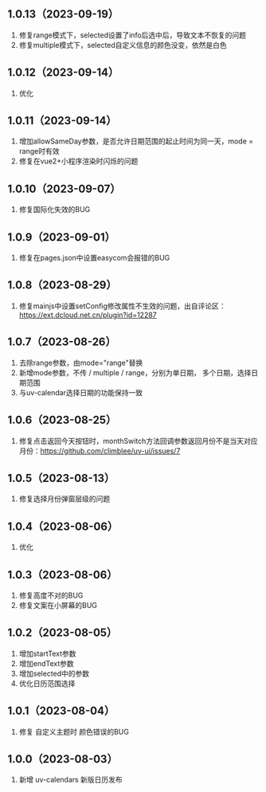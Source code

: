 ## 1.0.13（2023-09-19）
1. 修复range模式下，selected设置了info后选中后，导致文本不恢复的问题
2. 修复multiple模式下，selected自定义信息的颜色没变，依然是白色
## 1.0.12（2023-09-14）
1. 优化
## 1.0.11（2023-09-14）
1. 增加allowSameDay参数，是否允许日期范围的起止时间为同一天，mode = range时有效
2. 修复在vue2+小程序渲染时闪烁的问题
## 1.0.10（2023-09-07）
1. 修复国际化失效的BUG
## 1.0.9（2023-09-01）
1. 修复在pages.json中设置easycom会报错的BUG
## 1.0.8（2023-08-29）
1. 修复mainjs中设置setConfig修改属性不生效的问题，出自评论区：https://ext.dcloud.net.cn/plugin?id=12287
## 1.0.7（2023-08-26）
1. 去除range参数，由mode="range"替换
2. 新增mode参数，不传 / multiple / range，分别为单日期， 多个日期，选择日期范围
3. 与uv-calendar选择日期的功能保持一致
## 1.0.6（2023-08-25）
1. 修复点击返回今天按钮时，monthSwitch方法回调参数返回月份不是当天对应月份：https://github.com/climblee/uv-ui/issues/7
## 1.0.5（2023-08-13）
1. 修复选择月份弹窗层级的问题
## 1.0.4（2023-08-06）
1. 优化
## 1.0.3（2023-08-06）
1. 修复高度不对的BUG
2. 修复文案在小屏幕的BUG
## 1.0.2（2023-08-05）
1. 增加startText参数
2. 增加endText参数
3. 增加selected中的参数
4. 优化日历范围选择
## 1.0.1（2023-08-04）
1. 修复 自定义主题时 颜色错误的BUG
## 1.0.0（2023-08-03）
1. 新增 uv-calendars 新版日历发布
